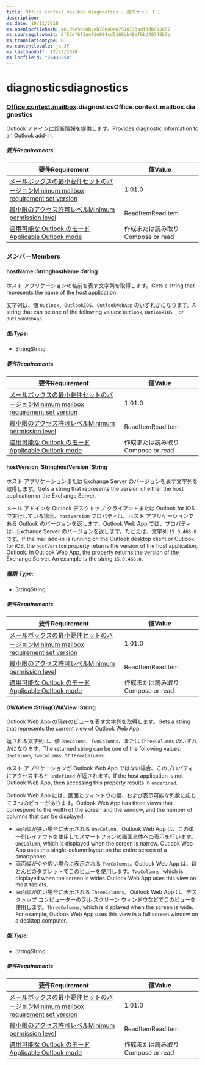 ```yaml
---
title: Office.context.mailbox.diagnostics - 要件セット 1.1
description: ''
ms.date: 10/11/2018
ms.openlocfilehash: 4e1d9e9b20bceb760e0e07510733adf3db895657
ms.sourcegitcommit: 6f53df6f3ee91e084cd5160bb48afbbd49743b7e
ms.translationtype: HT
ms.contentlocale: ja-JP
ms.lasthandoff: 12/22/2018
ms.locfileid: "27433258"
---
```

# <a name="diagnostics"></a><span data-ttu-id="ca1d8-102">diagnostics</span><span class="sxs-lookup"><span data-stu-id="ca1d8-102">diagnostics</span></span>

### <a name="officeofficemdcontextofficecontextmdmailboxofficecontextmailboxmddiagnostics"></a><span data-ttu-id="ca1d8-103">[Office](Office.md)[.context](Office.context.md)[.mailbox](Office.context.mailbox.md).diagnostics</span><span class="sxs-lookup"><span data-stu-id="ca1d8-103">Office.context.mailbox.diagnostics</span></span>

<span data-ttu-id="ca1d8-104">Outlook アドインに診断情報を提供します。</span><span class="sxs-lookup"><span data-stu-id="ca1d8-104">Provides diagnostic information to an Outlook add-in.</span></span>

##### <a name="requirements"></a><span data-ttu-id="ca1d8-105">要件</span><span class="sxs-lookup"><span data-stu-id="ca1d8-105">Requirements</span></span>

|<span data-ttu-id="ca1d8-106">要件</span><span class="sxs-lookup"><span data-stu-id="ca1d8-106">Requirement</span></span>| <span data-ttu-id="ca1d8-107">値</span><span class="sxs-lookup"><span data-stu-id="ca1d8-107">Value</span></span>|
|---|---|
|[<span data-ttu-id="ca1d8-108">メールボックスの最小要件セットのバージョン</span><span class="sxs-lookup"><span data-stu-id="ca1d8-108">Minimum mailbox requirement set version</span></span>](/office/dev/add-ins/reference/requirement-sets/outlook-api-requirement-sets)| <span data-ttu-id="ca1d8-109">1.0</span><span class="sxs-lookup"><span data-stu-id="ca1d8-109">1.0</span></span>|
|[<span data-ttu-id="ca1d8-110">最小限のアクセス許可レベル</span><span class="sxs-lookup"><span data-stu-id="ca1d8-110">Minimum permission level</span></span>](https://docs.microsoft.com/outlook/add-ins/understanding-outlook-add-in-permissions)| <span data-ttu-id="ca1d8-111">ReadItem</span><span class="sxs-lookup"><span data-stu-id="ca1d8-111">ReadItem</span></span>|
|[<span data-ttu-id="ca1d8-112">適用可能な Outlook のモード</span><span class="sxs-lookup"><span data-stu-id="ca1d8-112">Applicable Outlook mode</span></span>](https://docs.microsoft.com/outlook/add-ins/#extension-points)| <span data-ttu-id="ca1d8-113">作成または読み取り</span><span class="sxs-lookup"><span data-stu-id="ca1d8-113">Compose or read</span></span>|

### <a name="members"></a><span data-ttu-id="ca1d8-114">メンバー</span><span class="sxs-lookup"><span data-stu-id="ca1d8-114">Members</span></span>

####  <a name="hostname-string"></a><span data-ttu-id="ca1d8-115">hostName :String</span><span class="sxs-lookup"><span data-stu-id="ca1d8-115">hostName :String</span></span>

<span data-ttu-id="ca1d8-116">ホスト アプリケーションの名前を表す文字列を取得します。</span><span class="sxs-lookup"><span data-stu-id="ca1d8-116">Gets a string that represents the name of the host application.</span></span>

<span data-ttu-id="ca1d8-117">文字列は、値 `Outlook`、`OutlookIOS`、`OutlookWebApp` のいずれかになります。</span><span class="sxs-lookup"><span data-stu-id="ca1d8-117">A string that can be one of the following values: `Outlook`, `OutlookIOS`, , or `OutlookWebApp`.</span></span>

##### <a name="type"></a><span data-ttu-id="ca1d8-118">型:</span><span class="sxs-lookup"><span data-stu-id="ca1d8-118">Type:</span></span>

*   <span data-ttu-id="ca1d8-119">String</span><span class="sxs-lookup"><span data-stu-id="ca1d8-119">String</span></span>

##### <a name="requirements"></a><span data-ttu-id="ca1d8-120">要件</span><span class="sxs-lookup"><span data-stu-id="ca1d8-120">Requirements</span></span>

|<span data-ttu-id="ca1d8-121">要件</span><span class="sxs-lookup"><span data-stu-id="ca1d8-121">Requirement</span></span>| <span data-ttu-id="ca1d8-122">値</span><span class="sxs-lookup"><span data-stu-id="ca1d8-122">Value</span></span>|
|---|---|
|[<span data-ttu-id="ca1d8-123">メールボックスの最小要件セットのバージョン</span><span class="sxs-lookup"><span data-stu-id="ca1d8-123">Minimum mailbox requirement set version</span></span>](/office/dev/add-ins/reference/requirement-sets/outlook-api-requirement-sets)| <span data-ttu-id="ca1d8-124">1.0</span><span class="sxs-lookup"><span data-stu-id="ca1d8-124">1.0</span></span>|
|[<span data-ttu-id="ca1d8-125">最小限のアクセス許可レベル</span><span class="sxs-lookup"><span data-stu-id="ca1d8-125">Minimum permission level</span></span>](https://docs.microsoft.com/outlook/add-ins/understanding-outlook-add-in-permissions)| <span data-ttu-id="ca1d8-126">ReadItem</span><span class="sxs-lookup"><span data-stu-id="ca1d8-126">ReadItem</span></span>|
|[<span data-ttu-id="ca1d8-127">適用可能な Outlook のモード</span><span class="sxs-lookup"><span data-stu-id="ca1d8-127">Applicable Outlook mode</span></span>](https://docs.microsoft.com/outlook/add-ins/#extension-points)| <span data-ttu-id="ca1d8-128">作成または読み取り</span><span class="sxs-lookup"><span data-stu-id="ca1d8-128">Compose or read</span></span>|

####  <a name="hostversion-string"></a><span data-ttu-id="ca1d8-129">hostVersion :String</span><span class="sxs-lookup"><span data-stu-id="ca1d8-129">hostVersion :String</span></span>

<span data-ttu-id="ca1d8-130">ホスト アプリケーションまたは Exchange Server のバージョンを表す文字列を取得します。</span><span class="sxs-lookup"><span data-stu-id="ca1d8-130">Gets a string that represents the version of either the host application or the Exchange Server.</span></span>

<span data-ttu-id="ca1d8-p101">メール アドインを Outlook デスクトップ クライアントまたは Outlook for iOS で実行している場合、`hostVersion` プロパティは、ホスト アプリケーションである Outlook のバージョンを返します。Outlook Web App では、プロパティは、Exchange Server のバージョンを返します。たとえば、文字列 `15.0.468.0` です。</span><span class="sxs-lookup"><span data-stu-id="ca1d8-p101">If the mail add-in is running on the Outlook desktop client or Outlook for iOS, the `hostVersion` property returns the version of the host application, Outlook. In Outlook Web App, the property returns the version of the Exchange Server. An example is the string `15.0.468.0`.</span></span>

##### <a name="type"></a><span data-ttu-id="ca1d8-134">種類:</span><span class="sxs-lookup"><span data-stu-id="ca1d8-134">Type:</span></span>

*   <span data-ttu-id="ca1d8-135">String</span><span class="sxs-lookup"><span data-stu-id="ca1d8-135">String</span></span>

##### <a name="requirements"></a><span data-ttu-id="ca1d8-136">要件</span><span class="sxs-lookup"><span data-stu-id="ca1d8-136">Requirements</span></span>

|<span data-ttu-id="ca1d8-137">要件</span><span class="sxs-lookup"><span data-stu-id="ca1d8-137">Requirement</span></span>| <span data-ttu-id="ca1d8-138">値</span><span class="sxs-lookup"><span data-stu-id="ca1d8-138">Value</span></span>|
|---|---|
|[<span data-ttu-id="ca1d8-139">メールボックスの最小要件セットのバージョン</span><span class="sxs-lookup"><span data-stu-id="ca1d8-139">Minimum mailbox requirement set version</span></span>](/office/dev/add-ins/reference/requirement-sets/outlook-api-requirement-sets)| <span data-ttu-id="ca1d8-140">1.0</span><span class="sxs-lookup"><span data-stu-id="ca1d8-140">1.0</span></span>|
|[<span data-ttu-id="ca1d8-141">最小限のアクセス許可レベル</span><span class="sxs-lookup"><span data-stu-id="ca1d8-141">Minimum permission level</span></span>](https://docs.microsoft.com/outlook/add-ins/understanding-outlook-add-in-permissions)| <span data-ttu-id="ca1d8-142">ReadItem</span><span class="sxs-lookup"><span data-stu-id="ca1d8-142">ReadItem</span></span>|
|[<span data-ttu-id="ca1d8-143">適用可能な Outlook のモード</span><span class="sxs-lookup"><span data-stu-id="ca1d8-143">Applicable Outlook mode</span></span>](https://docs.microsoft.com/outlook/add-ins/#extension-points)| <span data-ttu-id="ca1d8-144">作成または読み取り</span><span class="sxs-lookup"><span data-stu-id="ca1d8-144">Compose or read</span></span>|

####  <a name="owaview-string"></a><span data-ttu-id="ca1d8-145">OWAView :String</span><span class="sxs-lookup"><span data-stu-id="ca1d8-145">OWAView :String</span></span>

<span data-ttu-id="ca1d8-146">Outlook Web App の現在のビューを表す文字列を取得します。</span><span class="sxs-lookup"><span data-stu-id="ca1d8-146">Gets a string that represents the current view of Outlook Web App.</span></span>

<span data-ttu-id="ca1d8-147">返される文字列は、値 `OneColumn`、`TwoColumns`、または `ThreeColumns` のいずれかになります。</span><span class="sxs-lookup"><span data-stu-id="ca1d8-147">The returned string can be one of the following values: `OneColumn`, `TwoColumns`, or `ThreeColumns`.</span></span>

<span data-ttu-id="ca1d8-148">ホスト アプリケーションが Outlook Web App ではない場合、このプロパティにアクセスすると `undefined` が返されます。</span><span class="sxs-lookup"><span data-stu-id="ca1d8-148">If the host application is not Outlook Web App, then accessing this property results in `undefined`.</span></span>

<span data-ttu-id="ca1d8-149">Outlook Web App には、画面とウィンドウの幅、および表示可能な列数に応じて 3 つのビューがあります。</span><span class="sxs-lookup"><span data-stu-id="ca1d8-149">Outlook Web App has three views that correspond to the width of the screen and the window, and the number of columns that can be displayed:</span></span>

*   <span data-ttu-id="ca1d8-p102">画面幅が狭い場合に表示される `OneColumn`。Outlook Web App は、この単一列レイアウトを使用してスマートフォンの画面全体への表示を行います。</span><span class="sxs-lookup"><span data-stu-id="ca1d8-p102">`OneColumn`, which is displayed when the screen is narrow. Outlook Web App uses this single-column layout on the entire screen of a smartphone.</span></span>
*   <span data-ttu-id="ca1d8-p103">画面幅がやや広い場合に表示される `TwoColumns`。Outlook Web App は、ほとんどのタブレットでこのビューを使用します。</span><span class="sxs-lookup"><span data-stu-id="ca1d8-p103">`TwoColumns`, which is displayed when the screen is wider. Outlook Web App uses this view on most tablets.</span></span>
*   <span data-ttu-id="ca1d8-p104">画面幅が広い場合に表示される `ThreeColumns`。Outlook Web App は、デスクトップ コンピューターのフル スクリーン ウィンドウなどでこのビューを使用します。</span><span class="sxs-lookup"><span data-stu-id="ca1d8-p104">`ThreeColumns`, which is displayed when the screen is wide. For example, Outlook Web App uses this view in a full screen window on a desktop computer.</span></span>

##### <a name="type"></a><span data-ttu-id="ca1d8-156">型:</span><span class="sxs-lookup"><span data-stu-id="ca1d8-156">Type:</span></span>

*   <span data-ttu-id="ca1d8-157">String</span><span class="sxs-lookup"><span data-stu-id="ca1d8-157">String</span></span>

##### <a name="requirements"></a><span data-ttu-id="ca1d8-158">要件</span><span class="sxs-lookup"><span data-stu-id="ca1d8-158">Requirements</span></span>

|<span data-ttu-id="ca1d8-159">要件</span><span class="sxs-lookup"><span data-stu-id="ca1d8-159">Requirement</span></span>| <span data-ttu-id="ca1d8-160">値</span><span class="sxs-lookup"><span data-stu-id="ca1d8-160">Value</span></span>|
|---|---|
|[<span data-ttu-id="ca1d8-161">メールボックスの最小要件セットのバージョン</span><span class="sxs-lookup"><span data-stu-id="ca1d8-161">Minimum mailbox requirement set version</span></span>](/office/dev/add-ins/reference/requirement-sets/outlook-api-requirement-sets)| <span data-ttu-id="ca1d8-162">1.0</span><span class="sxs-lookup"><span data-stu-id="ca1d8-162">1.0</span></span>|
|[<span data-ttu-id="ca1d8-163">最小限のアクセス許可レベル</span><span class="sxs-lookup"><span data-stu-id="ca1d8-163">Minimum permission level</span></span>](https://docs.microsoft.com/outlook/add-ins/understanding-outlook-add-in-permissions)| <span data-ttu-id="ca1d8-164">ReadItem</span><span class="sxs-lookup"><span data-stu-id="ca1d8-164">ReadItem</span></span>|
|[<span data-ttu-id="ca1d8-165">適用可能な Outlook のモード</span><span class="sxs-lookup"><span data-stu-id="ca1d8-165">Applicable Outlook mode</span></span>](https://docs.microsoft.com/outlook/add-ins/#extension-points)| <span data-ttu-id="ca1d8-166">作成または読み取り</span><span class="sxs-lookup"><span data-stu-id="ca1d8-166">Compose or read</span></span>|